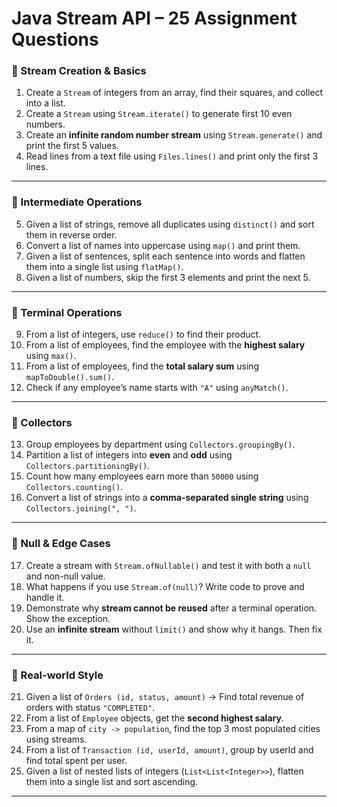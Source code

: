 

# **Java Stream API – 25 Assignment Questions**

### 🔹 Stream Creation & Basics

1. Create a `Stream` of integers from an array, find their squares, and collect into a list.
2. Create a `Stream` using `Stream.iterate()` to generate first 10 even numbers.
3. Create an **infinite random number stream** using `Stream.generate()` and print the first 5 values.
4. Read lines from a text file using `Files.lines()` and print only the first 3 lines.

---

### 🔹 Intermediate Operations

5. Given a list of strings, remove all duplicates using `distinct()` and sort them in reverse order.
6. Convert a list of names into uppercase using `map()` and print them.
7. Given a list of sentences, split each sentence into words and flatten them into a single list using `flatMap()`.
8. Given a list of numbers, skip the first 3 elements and print the next 5.

---

### 🔹 Terminal Operations

9. From a list of integers, use `reduce()` to find their product.
10. From a list of employees, find the employee with the **highest salary** using `max()`.
11. From a list of employees, find the **total salary sum** using `mapToDouble().sum()`.
12. Check if any employee’s name starts with `"A"` using `anyMatch()`.

---

### 🔹 Collectors

13. Group employees by department using `Collectors.groupingBy()`.
14. Partition a list of integers into **even** and **odd** using `Collectors.partitioningBy()`.
15. Count how many employees earn more than `50000` using `Collectors.counting()`.
16. Convert a list of strings into a **comma-separated single string** using `Collectors.joining(", ")`.

---

### 🔹 Null & Edge Cases

17. Create a stream with `Stream.ofNullable()` and test it with both a `null` and non-null value.
18. What happens if you use `Stream.of(null)`? Write code to prove and handle it.
19. Demonstrate why **stream cannot be reused** after a terminal operation. Show the exception.
20. Use an **infinite stream** without `limit()` and show why it hangs. Then fix it.

---

### 🔹 Real-world Style

21. Given a list of `Orders (id, status, amount)` → Find total revenue of orders with status `"COMPLETED"`.
22. From a list of `Employee` objects, get the **second highest salary**.
23. From a map of `city -> population`, find the top 3 most populated cities using streams.
24. From a list of `Transaction (id, userId, amount)`, group by userId and find total spent per user.
25. Given a list of nested lists of integers (`List<List<Integer>>`), flatten them into a single list and sort ascending.



---

